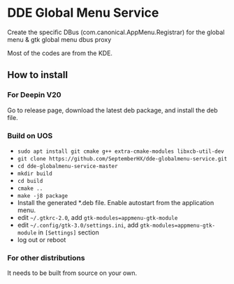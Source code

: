 # DDE Global Menu Service

Create the specific DBus (com.canonical.AppMenu.Registrar) for the global menu & gtk global menu dbus proxy

Most of the codes are from the KDE.

## How to install

### For Deepin V20

Go to release page, download the latest deb package, and install the deb file.

### Build on UOS

* `sudo apt install git cmake g++ extra-cmake-modules libxcb-util-dev`
* `git clone https://github.com/SeptemberHX/dde-globalmenu-service.git`
* `cd dde-globalmenu-service-master`
* `mkdir build`
* `cd build`
* `cmake ..`
* `make -j8 package`
* Install the generated \*.deb file. Enable autostart from the application menu. 
* edit `~/.gtkrc-2.0`, add `gtk-modules=appmenu-gtk-module`
* edit `~/.config/gtk-3.0/settings.ini`, add `gtk-modules=appmenu-gtk-module` in `[Settings]` section
* log out or reboot 

### For other distributions

It needs to be built from source on your own.
